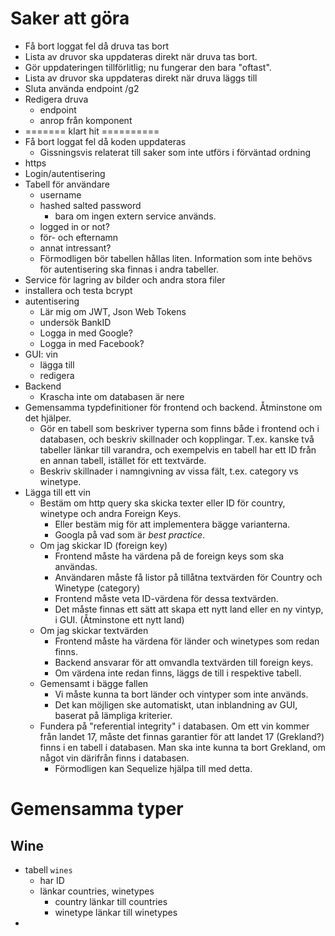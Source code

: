 # Saker att göra

- Få bort loggat fel då druva tas bort
- Lista av druvor ska uppdateras direkt när druva tas bort.
- Gör uppdateringen tillförlitlig; nu fungerar den bara "oftast".
- Lista av druvor ska uppdateras direkt när druva läggs till
- Sluta använda endpoint /g2
- Redigera druva
  - endpoint
  - anrop från komponent
- ======= klart hit ==========
- Få bort loggat fel då koden uppdateras
  - Gissningsvis relaterat till saker som inte utförs i förväntad ordning
- https
- Login/autentisering
- Tabell för användare
  - username
  - hashed salted password
    - bara om ingen extern service används.
  - logged in or not?
  - för- och efternamn
  - annat intressant?
  - Förmodligen bör tabellen hållas liten. Information som inte behövs för 
    autentisering ska finnas i andra tabeller.
- Service för lagring av bilder och andra stora filer
- installera och testa bcrypt
- autentisering
  - Lär mig om JWT, Json Web Tokens
  - undersök BankID
  - Logga in med Google?
  - Logga in med Facebook?
- GUI: vin
  - lägga till
  - redigera
- Backend
  - Krascha inte om databasen är nere
- Gemensamma typdefinitioner för frontend och backend. Åtminstone om det 
  hjälper.
  - Gör en tabell som beskriver typerna som finns både i frontend och i 
    databasen, och beskriv skillnader och kopplingar. T.ex. kanske två 
    tabeller länkar till varandra, och exempelvis en tabell har ett ID från 
    en annan tabell, istället för ett textvärde.
  - Beskriv skillnader i namngivning av vissa fält, t.ex. category vs winetype.
- Lägga till ett vin
  - Bestäm om http query ska skicka texter eller ID för country, winetype 
    och andra Foreign Keys.
    - Eller bestäm mig för att implementera bägge varianterna.
    - Googla på vad som är _best practice_.
  - Om jag skickar ID (foreign key)
    - Frontend måste ha värdena på de foreign keys som ska användas.
    - Användaren måste få listor på tillåtna textvärden för Country och 
      Winetype (category)
    - Frontend måste veta ID-värdena för dessa textvärden.
    - Det måste finnas ett sätt att skapa ett nytt land eller en ny vintyp, 
      i GUI. (Åtminstone ett nytt land)
  - Om jag skickar textvärden
    - Frontend måste ha värdena för länder och winetypes som redan finns.
    - Backend ansvarar för att omvandla textvärden till foreign keys.
    - Om värdena inte redan finns, läggs de till i respektive tabell.
  - Gemensamt i bägge fallen
    - Vi måste kunna ta bort länder och vintyper som inte används.
    - Det kan möjligen ske automatiskt, utan inblandning av GUI, baserat på 
      lämpliga kriterier.
  - Fundera på "referential integrity" i databasen. Om ett vin  kommer från 
    landet 17, måste det finnas garantier för att landet 17 (Grekland?) finns 
    i en tabell i databasen. Man ska inte kunna ta bort Grekland, om något vin 
    därifrån finns i databasen.
    - Förmodligen kan Sequelize hjälpa till med detta. 

# Gemensamma typer

## Wine

- tabell `wines`
  - har ID
  - länkar countries, winetypes
    - country länkar till countries
    - winetype länkar till winetypes
- 
